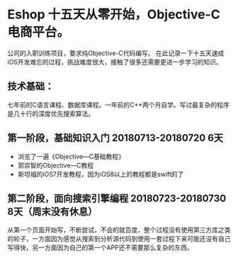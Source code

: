 # Eshop 十五天从零开始，Objective-C电商平台。
公司的入职训练项目，要求纯Objective-C代码编写。
在此记录一下十五天速成iOS开发难忘的过程，挑战难度很大，接触了很多还需要更进一步学习的知识。

## 技术基础：
七年前的C语言课程、数据库课程。一年前的C++两个月自学。写过最复杂的程序是几十行的深度优先搜索算法。

## 第一阶段，基础知识入门 20180713-20180720 6天
- 浏览了一遍《Objective—C基础教程》
- 郭崇智的Objective—C教程
- 斯坦福的iOS7开发教程，因为iOS8以上的教程都是swift的了

## 第二阶段，面向搜索引擎编程 20180723-20180730 8天（周末没有休息）
从第一个页面开始写，不断尝试，不会的就百度，整个过程没有使用第三方库之类的轮子，一方面因为感觉从搜索到分析源代码到使用一套过程下来可能还没有自己写得快，另一方面因为自己的第一个APP还不需要那么复杂的东西。
